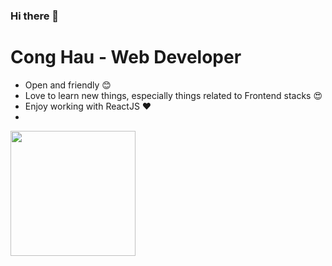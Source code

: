 ### Hi there 👋

# Cong Hau - Web Developer

- Open and friendly 😊
- Love to learn new things, especially things related to Frontend stacks 😍
- Enjoy working with ReactJS ❤
- 
<a href="https://github.com/paulnguyen-mn"><img align="left" width="auto" height="200" src="https://res.cloudinary.com/kimwy/image/upload/v1598840300/easyfrontend/programming_hgngx9.png"></a>

